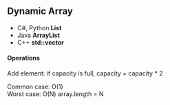 ## Dynamic Array  
- C#, Python **List**  
- Java **ArrayList**  
- C++ **std::vector**  

#### Operations  
Add element:
 if capacity is full, capacity = capacity * 2  

Common case: O(1)  
Worst case: O(N)  array.length = N

